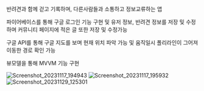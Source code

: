  반려견과 함께 걷고 기록하며, 다른사람들과 소통하고 정보교류하는 앱

파이어베이스를 통해 구글 로그인 기능 구현 및 유저 정보, 반려견 정보를 저장 및 수정하며 커뮤니티 페이지에 적은 글 또한 저장 및 수정가능

구글 API를 통해 구글 지도를 보며 현재 위치 파악 가능 및 움직일시 폴리라인이 그어져 이동한 경로 확인 가능

뷰모델을 통해 MVVM 기능 구현

 
 ![Screenshot_20231117_194943](https://github.com/10Jojojojo/10Team/assets/139088858/65afcd01-cc39-4529-bd75-de920ddc13c1)
![Screenshot_20231117_195932](https://github.com/10Jojojojo/10Team/assets/139088858/9c339a43-c2e5-4b1d-96d4-6e64e3cd0abf)
![Screenshot_20231129_125301](https://github.com/10Jojojojo/10Team/assets/139088858/0cea85be-4c27-4b02-8798-42a1c5593303)
